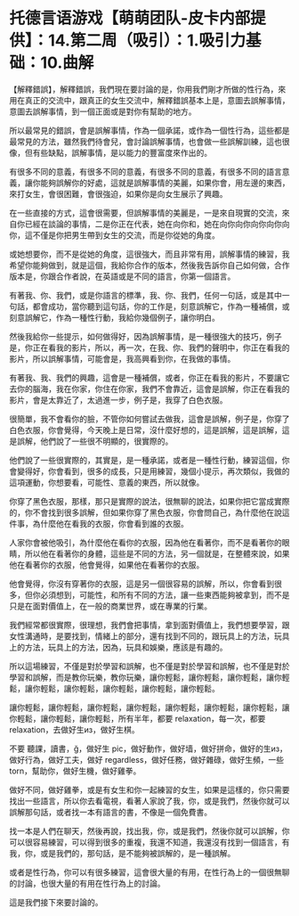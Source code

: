 # 托德言语游戏【萌萌团队-皮卡内部提供】：14.第二周（吸引）：1.吸引力基础：10.曲解

【解釋錯誤】，解釋錯誤，我們現在要討論的是，你用我們剛才所做的性行為，來用在真正的交流中，跟真正的女生交流中，解釋錯誤基本上是，意圖去誤解事情，意圖去誤解事情，到一個正面或是對你有幫助的地方。

所以最常見的錯誤，會是誤解事情，作為一個承諾，或作為一個性行為，這些都是最常見的方法，雖然我們待會兒，會討論誤解事情，也會做一些誤解訓練，這也很像，但有些缺點，誤解事情，是以能力的豐富度來作出的。

有很多不同的意義，有很多不同的意義，有很多不同的意義，有很多不同的語言意義，讓你能夠誤解你的好處，這就是誤解事情的美麗，如果你會，用左邊的東西，來打女生，會很困難，會很強迫，如果你是向女生展示了興趣。

在一些直接的方式，這會很需要，但誤解事情的美麗是，一是來自現實的交流，來自你已經在談論的事情，二是你正在代表，她在向你和，她在向你向你向你向你向你，這不僅是你把男生帶到女生的交流，而是你從她的角度。

或她想要你，而不是從她的角度，這很強大，而且非常有用，誤解事情的練習，我希望你能夠做到，就是這個，我給你合作的版本，然後我告訴你自己如何做，合作版本是，你跟合作者說，在英語或是不同的語言，你第一個語言。

有著我、你、我們，或是你語言的標準，我、你、我們，任何一句話，或是其中一句話，都會成功，當你聽到這句話，你的工作是，刻意誤解它，作為一種補償，或刻意誤解它，作為一種性行動，我給你幾個例子，讓你明白。

然後我給你一些提示，如何做得好，因為誤解事情，是一種很強大的技巧，例子是，你正在看我的影片，所以，再一次，在我、你、我們的聲明中，你正在看我的影片，所以誤解事情，可能會是，我高興看到你，在我做的事情。

有著我、我、我們的興趣，這會是一種補償，或者，你正在看我的影片，不要讓它去你的腦海，我在你家，你住在你家，我們不會靠近，這會是誤解，你正在看我的影片，會是太靠近了，太過進一步，例子是，我穿了白色衣服。

很簡單，我不會看你的臉，不管你如何嘗試去做我，這會是誤解，例子是，你穿了白色衣服，你會覺得，今天晚上是日常，沒什麼好想的，這是誤解，這是誤解，這是誤解，他們說了一些很不明顯的，很實際的。

他們說了一些很實際的，其實是，是一種承諾，或者是一種性行動，練習這個，你會變得好，你會看到，很多的成長，只是用練習，幾個小提示，再次類似，我做的這項運動，你想要看，可能性、意義的東西，所以就像。

你穿了黑色衣服，那樣，那只是實際的說法，很無聊的說法，如果你把它當成實際的，你不會找到很多誤解，但如果你穿了黑色衣服，你會問自己，為什麼他在說這件事，為什麼他在看我的衣服，你會看到誰的衣服。

人家你會被他吸引，為什麼他在看你的衣服，因為他在看著你，而不是看著你的眼睛，所以他在看著你的身體，這些是不同的方法，另一個就是，在整體來說，如果他在看著你的衣服，他會覺得，如果他在看著你的衣服。

他會覺得，你沒有穿著你的衣服，這是另一個很容易的誤解，所以，你會看到很多，但你必須想到，可能性，和所有不同的方法，讓一些東西能夠被拿到，而不是只是在面對價值上，在一般的商業世界，或在專業的行業。

我們經常都很實際，很理想，我們會把事情，拿到面對價值上，我們想要學習，跟女性溝通時，是要找到，情緒上的部分，還有找到不同的，跟玩具上的方法，玩具上的方法，玩具上的方法，因為，玩具和娛樂，應該是有趣的。

所以這場練習，不僅是對於學習和誤解，也不僅是對於學習和誤解，也不僅是對於學習和誤解，而是教你玩樂，教你玩樂，讓你輕鬆，讓你輕鬆，讓你輕鬆，讓你輕鬆，讓你輕鬆，讓你輕鬆，讓你輕鬆，讓你輕鬆，讓你輕鬆。

讓你輕鬆，讓你輕鬆，讓你輕鬆，讓你輕鬆，讓你輕鬆，讓你輕鬆，讓你輕鬆，讓你輕鬆，讓你輕鬆，讓你輕鬆，所有半年，都要 relaxation，每一次，都要 relaxation，去做好生из，做好生棋。

不要 聽課，讀書，ğ，做好生 pic，做好動作，做好墙，做好拼命，做好的生из，做好行為，做好工夫，做好 regardless，做好任務，做好雜碌，做好生頻，一些 torn，幫助你，做好生機，做好雞拳。

做好不同，做好雞拳，或是有女生和你一起練習的女生，如果是這樣的，你只需要找出一些語言，所以你去看電視，看著人家說了我，你，或是我們，然後你就可以誤解那句話，或者找一本有語言的書，不像是一個免費書。

找一本是人們在聊天，然後再說，找出我，你，或是我們，然後你就可以誤解，你可以很容易練習，可以得到很多的重複，我還不知道，我還沒有找到一個語言，有我，你，或是我們的，那句話，是不能夠被誤解的，是一種誤解。

或者是性行為，你可以有很多練習，這會很大量的有用，在性行為上的一個很無聊的討論，也很大量的有用在性行為上的討論。

這是我們接下來要討論的。